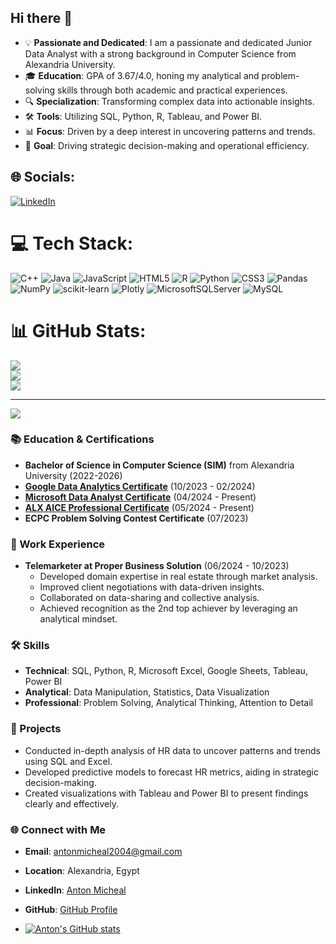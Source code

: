 ## Hi there 👋

- 💡 **Passionate and Dedicated**: I am a passionate and dedicated Junior Data Analyst with a strong background in Computer Science from Alexandria University.
- 🎓 **Education**: GPA of 3.67/4.0, honing my analytical and problem-solving skills through both academic and practical experiences.
- 🔍 **Specialization**: Transforming complex data into actionable insights.
- 🛠 **Tools**: Utilizing SQL, Python, R, Tableau, and Power BI.
- 📊 **Focus**: Driven by a deep interest in uncovering patterns and trends.
- 🎯 **Goal**: Driving strategic decision-making and operational efficiency.



## 🌐 Socials:
[![LinkedIn](https://img.shields.io/badge/LinkedIn-%230077B5.svg?logo=linkedin&logoColor=white)](https://linkedin.com/in/https://www.linkedin.com/in/anton-micheal-391a33264/) 

# 💻 Tech Stack:
![C++](https://img.shields.io/badge/c++-%2300599C.svg?style=for-the-badge&logo=c%2B%2B&logoColor=white) ![Java](https://img.shields.io/badge/java-%23ED8B00.svg?style=for-the-badge&logo=openjdk&logoColor=white) ![JavaScript](https://img.shields.io/badge/javascript-%23323330.svg?style=for-the-badge&logo=javascript&logoColor=%23F7DF1E) ![HTML5](https://img.shields.io/badge/html5-%23E34F26.svg?style=for-the-badge&logo=html5&logoColor=white) ![R](https://img.shields.io/badge/r-%23276DC3.svg?style=for-the-badge&logo=r&logoColor=white) ![Python](https://img.shields.io/badge/python-3670A0?style=for-the-badge&logo=python&logoColor=ffdd54) ![CSS3](https://img.shields.io/badge/css3-%231572B6.svg?style=for-the-badge&logo=css3&logoColor=white) ![Pandas](https://img.shields.io/badge/pandas-%23150458.svg?style=for-the-badge&logo=pandas&logoColor=white) ![NumPy](https://img.shields.io/badge/numpy-%23013243.svg?style=for-the-badge&logo=numpy&logoColor=white) ![scikit-learn](https://img.shields.io/badge/scikit--learn-%23F7931E.svg?style=for-the-badge&logo=scikit-learn&logoColor=white) ![Plotly](https://img.shields.io/badge/Plotly-%233F4F75.svg?style=for-the-badge&logo=plotly&logoColor=white) ![MicrosoftSQLServer](https://img.shields.io/badge/Microsoft%20SQL%20Server-CC2927?style=for-the-badge&logo=microsoft%20sql%20server&logoColor=white) ![MySQL](https://img.shields.io/badge/mysql-4479A1.svg?style=for-the-badge&logo=mysql&logoColor=white)
# 📊 GitHub Stats:
![](https://github-readme-stats.vercel.app/api?username=Tony64tony64&theme=dark&hide_border=false&include_all_commits=false&count_private=false)<br/>
![](https://github-readme-streak-stats.herokuapp.com/?user=Tony64tony64&theme=dark&hide_border=false)<br/>
![](https://github-readme-stats.vercel.app/api/top-langs/?username=Tony64tony64&theme=dark&hide_border=false&include_all_commits=false&count_private=false&layout=compact)

---
[![](https://visitcount.itsvg.in/api?id=Tony64tony64&icon=0&color=0)](https://visitcount.itsvg.in)

<!-- Proudly created with GPRM ( https://gprm.itsvg.in ) -->

### 📚 Education & Certifications
- **Bachelor of Science in Computer Science (SIM)** from Alexandria University (2022-2026)
- **[Google Data Analytics Certificate](https://www.coursera.org/professional-certificates/google-data-analytics)** (10/2023 - 02/2024)
- **[Microsoft Data Analyst Certificate](https://learn.microsoft.com/en-us/learn/paths/data-analyst/)** (04/2024 - Present)
- **[ALX AICE Professional Certificate](https://www.alxafrica.com/)** (05/2024 - Present)
- **ECPC Problem Solving Contest Certificate** (07/2023)

### 💼 Work Experience
- **Telemarketer at Proper Business Solution** (06/2024 - 10/2023)
  - Developed domain expertise in real estate through market analysis.
  - Improved client negotiations with data-driven insights.
  - Collaborated on data-sharing and collective analysis.
  - Achieved recognition as the 2nd top achiever by leveraging an analytical mindset.

### 🛠 Skills
- **Technical**: SQL, Python, R, Microsoft Excel, Google Sheets, Tableau, Power BI
- **Analytical**: Data Manipulation, Statistics, Data Visualization
- **Professional**: Problem Solving, Analytical Thinking, Attention to Detail

### 🌱 Projects
- Conducted in-depth analysis of HR data to uncover patterns and trends using SQL and Excel.
- Developed predictive models to forecast HR metrics, aiding in strategic decision-making.
- Created visualizations with Tableau and Power BI to present findings clearly and effectively.

### 🌐 Connect with Me
- **Email**: [antonmicheal2004@gmail.com](mailto:antonmicheal2004@gmail.com)
- **Location**: Alexandria, Egypt
- **LinkedIn**: [Anton Micheal](https://www.linkedin.com/in/anton-micheal-391a33264/)
- **GitHub**: [GitHub Profile](https://github.com/settings/profile)

- [![Anton's GitHub stats](https://github-readme-stats.vercel.app/api?username=Tony64tony64)](https://github.com/Tony64tony64/github-readme-stats)
